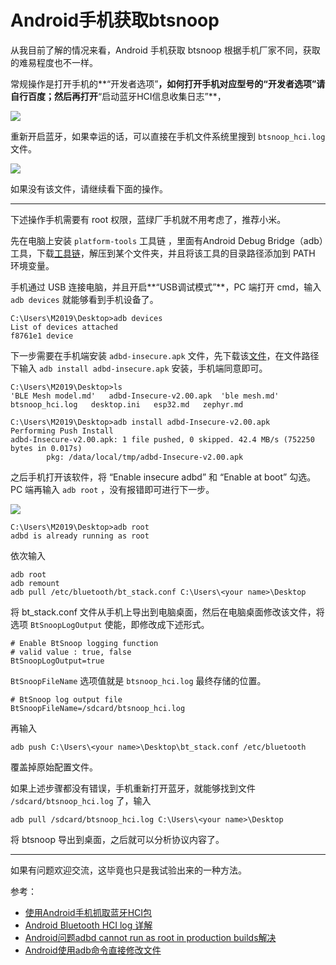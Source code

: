 # Android手机获取btsnoop

从我目前了解的情况来看，Android 手机获取 btsnoop 根据手机厂家不同，获取的难易程度也不一样。

常规操作是打开手机的**“开发者选项”**，如何打开手机对应型号的“开发者选项”请自行百度；然后再打开**“启动蓝牙HCI信息收集日志”**，

![](https://i.loli.net/2021/03/15/92NJLqpjV8n7EDZ.png)

重新开启蓝牙，如果幸运的话，可以直接在手机文件系统里搜到 `btsnoop_hci.log` 文件。

![](https://i.loli.net/2021/03/15/KBEo3ur1sIkbd4q.png)

如果没有该文件，请继续看下面的操作。

----

下述操作手机需要有 root 权限，蓝绿厂手机就不用考虑了，推荐小米。

先在电脑上安装 `platform-tools` 工具链 ，里面有Android Debug Bridge（adb）工具，下载[工具链](https://github.com/Jackistang/Jackis/blob/main/BLE/platform-tools_r31.0.0-windows.zip)，解压到某个文件夹，并且将该工具的目录路径添加到 PATH 环境变量。

手机通过 USB 连接电脑，并且开启**“USB调试模式”**，PC 端打开 cmd，输入 `adb devices` 就能够看到手机设备了。

```shell
C:\Users\M2019\Desktop>adb devices
List of devices attached
f8761e1 device
```

下一步需要在手机端安装 `adbd-insecure.apk` 文件，先下载该[文件](https://github.com/Jackistang/Jackis/blob/main/BLE/adbd-Insecure-v2.00.apk)，在文件路径下输入 `adb install adbd-insecure.apk` 安装，手机端同意即可。

```shell
C:\Users\M2019\Desktop>ls
'BLE Mesh model.md'   adbd-Insecure-v2.00.apk  'ble mesh.md'   btsnoop_hci.log   desktop.ini   esp32.md   zephyr.md

C:\Users\M2019\Desktop>adb install adbd-Insecure-v2.00.apk
Performing Push Install
adbd-Insecure-v2.00.apk: 1 file pushed, 0 skipped. 42.4 MB/s (752250 bytes in 0.017s)
        pkg: /data/local/tmp/adbd-Insecure-v2.00.apk
```

之后手机打开该软件，将 “Enable insecure adbd” 和 “Enable at boot” 勾选。PC 端再输入 `adb root` ，没有报错即可进行下一步。

![](https://i.loli.net/2021/03/14/mPXvp54I93SVUjO.png)

```shell
C:\Users\M2019\Desktop>adb root
adbd is already running as root
```

依次输入

```shell
adb root
adb remount
adb pull /etc/bluetooth/bt_stack.conf C:\Users\<your name>\Desktop
```

将 bt_stack.conf 文件从手机上导出到电脑桌面，然后在电脑桌面修改该文件，将选项 `BtSnoopLogOutput` 使能，即修改成下述形式。

```shell
# Enable BtSnoop logging function
# valid value : true, false
BtSnoopLogOutput=true
```

`BtSnoopFileName` 选项值就是 `btsnoop_hci.log` 最终存储的位置。 

```shell
# BtSnoop log output file
BtSnoopFileName=/sdcard/btsnoop_hci.log
```

再输入

```shell
adb push C:\Users\<your name>\Desktop\bt_stack.conf /etc/bluetooth
```

覆盖掉原始配置文件。

如果上述步骤都没有错误，手机重新打开蓝牙，就能够找到文件 `/sdcard/btsnoop_hci.log` 了，输入

```shell
adb pull /sdcard/btsnoop_hci.log C:\Users\<your name>\Desktop
```

将 btsnoop 导出到桌面，之后就可以分析协议内容了。

---

如果有问题欢迎交流，这毕竟也只是我试验出来的一种方法。

参考：

- [使用Android手机抓取蓝牙HCI包](https://supperthomas-wiki.readthedocs.io/en/latest/03_xupenghu/04_btsnoop_hci/android_hci.html)
- [Android Bluetooth HCI log 详解](https://www.jianshu.com/p/73f7366161d1)
- [Android问题adbd cannot run as root in production builds解决](https://blog.csdn.net/JiYaRuo/article/details/107788033)
- [Android使用adb命令直接修改文件](https://blog.csdn.net/weixin_33978044/article/details/91689567)